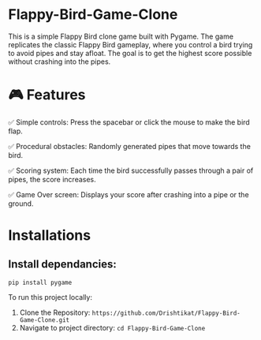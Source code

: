 # Flappy-Bird-Game-Clone
This is a simple Flappy Bird clone game built with Pygame. The game replicates the classic Flappy Bird gameplay, where you control a bird trying to avoid pipes and stay afloat. The goal is to get the highest score possible without crashing into the pipes.

# 🎮 Features

✅ Simple controls: Press the spacebar or click the mouse to make the bird flap.

✅ Procedural obstacles: Randomly generated pipes that move towards the bird.

✅ Scoring system: Each time the bird successfully passes through a pair of pipes, the score increases.

✅ Game Over screen: Displays your score after crashing into a pipe or the ground.

# Installations
## Install dependancies:
   ```pip install pygame ```

To run this project locally:
1. Clone the Repository:
   ```https://github.com/Drishtikat/Flappy-Bird-Game-Clone.git```
3. Navigate to project directory:
   ``` cd Flappy-Bird-Game-Clone ```
